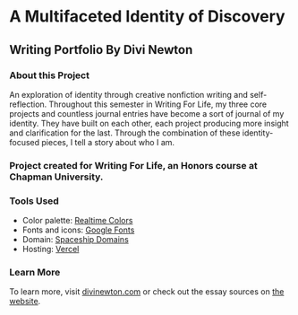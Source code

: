 # A Multifaceted Identity of Discovery
## Writing Portfolio By Divi Newton

### About this Project
An exploration of identity through creative nonfiction writing and self-reflection. Throughout this semester in Writing For Life, my three core projects and countless journal entries have become a sort of journal of my identity. They have built on each other, each project producing more insight and clarification for the last. Through the combination of these identity-focused pieces, I tell a story about who I am. 


### Project created for Writing For Life, an Honors course at Chapman University. 

### Tools Used
- Color palette: [Realtime Colors](https://www.realtimecolors.com/)
- Fonts and icons: [Google Fonts](https://fonts.google.com/share?selection.family=Work+Sans:ital,wght@0,100..900;1,100..900)
- Domain: [Spaceship Domains](https://www.spaceship.com/launchpad/)
- Hosting: [Vercel](https://vercel.com/)

### Learn More
To learn more, visit [divinewton.com](https://www.divinewton.com/) or check out the essay sources on [the website](https://writing.divinewton.com/).
